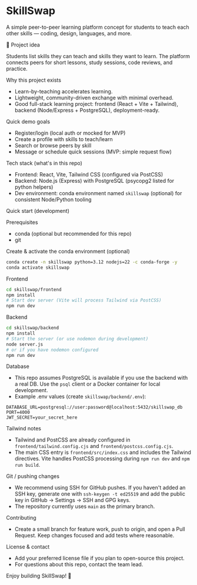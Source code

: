 # SkillSwap

A simple peer-to-peer learning platform concept for students to teach each other skills — coding, design, languages, and more.

💼 Project idea

Students list skills they can teach and skills they want to learn. The platform connects peers for short lessons, study sessions, code reviews, and practice.

Why this project exists
- Learn-by-teaching accelerates learning.
- Lightweight, community-driven exchange with minimal overhead.
- Good full-stack learning project: frontend (React + Vite + Tailwind), backend (Node/Express + PostgreSQL), deployment-ready.

Quick demo goals
- Register/login (local auth or mocked for MVP)
- Create a profile with skills to teach/learn
- Search or browse peers by skill
- Message or schedule quick sessions (MVP: simple request flow)

Tech stack (what's in this repo)
- Frontend: React, Vite, Tailwind CSS (configured via PostCSS)
- Backend: Node.js (Express) with PostgreSQL (psycopg2 listed for python helpers)
- Dev environment: conda environment named `skillswap` (optional) for consistent Node/Python tooling

Quick start (development)

Prerequisites
- conda (optional but recommended for this repo)
- git

Create & activate the conda environment (optional)

```bash
conda create -n skillswap python=3.12 nodejs=22 -c conda-forge -y
conda activate skillswap
```

Frontend

```bash
cd skillswap/frontend
npm install
# Start dev server (Vite will process Tailwind via PostCSS)
npm run dev
```

Backend

```bash
cd skillswap/backend
npm install
# Start the server (or use nodemon during development)
node server.js
# or if you have nodemon configured
npm run dev
```

Database
- This repo assumes PostgreSQL is available if you use the backend with a real DB. Use the `psql` client or a Docker container for local development.
- Example .env values (create `skillswap/backend/.env`):

```env
DATABASE_URL=postgresql://user:password@localhost:5432/skillswap_db
PORT=4000
JWT_SECRET=your_secret_here
```

Tailwind notes
- Tailwind and PostCSS are already configured in `frontend/tailwind.config.cjs` and `frontend/postcss.config.cjs`.
- The main CSS entry is `frontend/src/index.css` and includes the Tailwind directives. Vite handles PostCSS processing during `npm run dev` and `npm run build`.

Git / pushing changes
- We recommend using SSH for GitHub pushes. If you haven't added an SSH key, generate one with `ssh-keygen -t ed25519` and add the public key in GitHub → Settings → SSH and GPG keys.
- The repository currently uses `main` as the primary branch.

Contributing
- Create a small branch for feature work, push to origin, and open a Pull Request. Keep changes focused and add tests where reasonable.

License & contact
- Add your preferred license file if you plan to open-source this project.
- For questions about this repo, contact the team lead.

Enjoy building SkillSwap! 🚀
